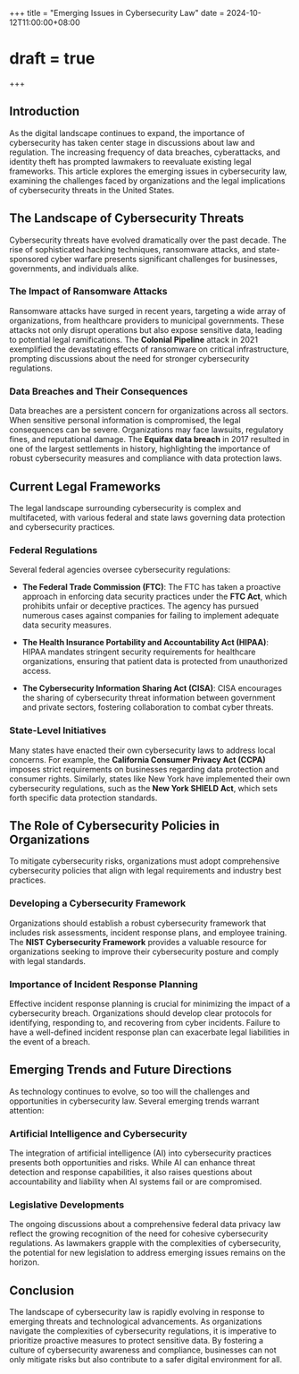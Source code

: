+++
title = "Emerging Issues in Cybersecurity Law"
date = 2024-10-12T11:00:00+08:00
# draft = true
+++

## Introduction

As the digital landscape continues to expand, the importance of cybersecurity has taken center stage in discussions about law and regulation. The increasing frequency of data breaches, cyberattacks, and identity theft has prompted lawmakers to reevaluate existing legal frameworks. This article explores the emerging issues in cybersecurity law, examining the challenges faced by organizations and the legal implications of cybersecurity threats in the United States.

## The Landscape of Cybersecurity Threats

Cybersecurity threats have evolved dramatically over the past decade. The rise of sophisticated hacking techniques, ransomware attacks, and state-sponsored cyber warfare presents significant challenges for businesses, governments, and individuals alike.

### The Impact of Ransomware Attacks

Ransomware attacks have surged in recent years, targeting a wide array of organizations, from healthcare providers to municipal governments. These attacks not only disrupt operations but also expose sensitive data, leading to potential legal ramifications. The **Colonial Pipeline** attack in 2021 exemplified the devastating effects of ransomware on critical infrastructure, prompting discussions about the need for stronger cybersecurity regulations.

### Data Breaches and Their Consequences

Data breaches are a persistent concern for organizations across all sectors. When sensitive personal information is compromised, the legal consequences can be severe. Organizations may face lawsuits, regulatory fines, and reputational damage. The **Equifax data breach** in 2017 resulted in one of the largest settlements in history, highlighting the importance of robust cybersecurity measures and compliance with data protection laws.

## Current Legal Frameworks

The legal landscape surrounding cybersecurity is complex and multifaceted, with various federal and state laws governing data protection and cybersecurity practices.

### Federal Regulations

Several federal agencies oversee cybersecurity regulations:

- **The Federal Trade Commission (FTC)**: The FTC has taken a proactive approach in enforcing data security practices under the **FTC Act**, which prohibits unfair or deceptive practices. The agency has pursued numerous cases against companies for failing to implement adequate data security measures.

- **The Health Insurance Portability and Accountability Act (HIPAA)**: HIPAA mandates stringent security requirements for healthcare organizations, ensuring that patient data is protected from unauthorized access.

- **The Cybersecurity Information Sharing Act (CISA)**: CISA encourages the sharing of cybersecurity threat information between government and private sectors, fostering collaboration to combat cyber threats.

### State-Level Initiatives

Many states have enacted their own cybersecurity laws to address local concerns. For example, the **California Consumer Privacy Act (CCPA)** imposes strict requirements on businesses regarding data protection and consumer rights. Similarly, states like New York have implemented their own cybersecurity regulations, such as the **New York SHIELD Act**, which sets forth specific data protection standards.

## The Role of Cybersecurity Policies in Organizations

To mitigate cybersecurity risks, organizations must adopt comprehensive cybersecurity policies that align with legal requirements and industry best practices.

### Developing a Cybersecurity Framework

Organizations should establish a robust cybersecurity framework that includes risk assessments, incident response plans, and employee training. The **NIST Cybersecurity Framework** provides a valuable resource for organizations seeking to improve their cybersecurity posture and comply with legal standards.

### Importance of Incident Response Planning

Effective incident response planning is crucial for minimizing the impact of a cybersecurity breach. Organizations should develop clear protocols for identifying, responding to, and recovering from cyber incidents. Failure to have a well-defined incident response plan can exacerbate legal liabilities in the event of a breach.

## Emerging Trends and Future Directions

As technology continues to evolve, so too will the challenges and opportunities in cybersecurity law. Several emerging trends warrant attention:

### Artificial Intelligence and Cybersecurity

The integration of artificial intelligence (AI) into cybersecurity practices presents both opportunities and risks. While AI can enhance threat detection and response capabilities, it also raises questions about accountability and liability when AI systems fail or are compromised.

### Legislative Developments

The ongoing discussions about a comprehensive federal data privacy law reflect the growing recognition of the need for cohesive cybersecurity regulations. As lawmakers grapple with the complexities of cybersecurity, the potential for new legislation to address emerging issues remains on the horizon.

## Conclusion

The landscape of cybersecurity law is rapidly evolving in response to emerging threats and technological advancements. As organizations navigate the complexities of cybersecurity regulations, it is imperative to prioritize proactive measures to protect sensitive data. By fostering a culture of cybersecurity awareness and compliance, businesses can not only mitigate risks but also contribute to a safer digital environment for all.
